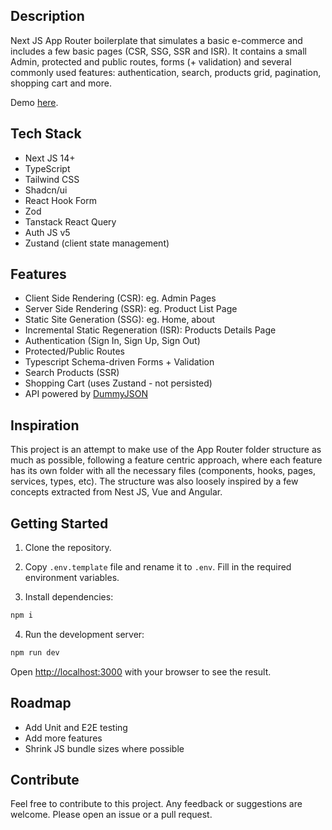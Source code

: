 ## Description

Next JS App Router boilerplate that simulates a basic e-commerce and includes a few basic pages (CSR, SSG, SSR and ISR). It contains a small Admin, protected and public routes, forms (+ validation) and several commonly used features: authentication, search, products grid, pagination, shopping cart and more.

Demo [here](https://next-js-14-boilerplate-tau.vercel.app/).

## Tech Stack

- Next JS 14+
- TypeScript
- Tailwind CSS
- Shadcn/ui
- React Hook Form
- Zod
- Tanstack React Query
- Auth JS v5
- Zustand (client state management)

## Features

- Client Side Rendering (CSR): eg. Admin Pages
- Server Side Rendering (SSR): eg. Product List Page
- Static Site Generation (SSG): eg. Home, about
- Incremental Static Regeneration (ISR): Products Details Page
- Authentication (Sign In, Sign Up, Sign Out)
- Protected/Public Routes
- Typescript Schema-driven Forms + Validation
- Search Products (SSR)
- Shopping Cart (uses Zustand - not persisted)
- API powered by [DummyJSON](https://dummyjson.com/)

## Inspiration

This project is an attempt to make use of the App Router folder structure as much as possible, following a feature centric approach, where each feature has its own folder with all the necessary files (components, hooks, pages, services, types, etc). The structure was also loosely inspired by a few concepts extracted from Nest JS, Vue and Angular.

## Getting Started

1. Clone the repository.

2. Copy `.env.template` file and rename it to `.env`. Fill in the required environment variables.

3. Install dependencies:

```bash
npm i
```

4. Run the development server:

```bash
npm run dev
```

Open [http://localhost:3000](http://localhost:3000) with your browser to see the result.

## Roadmap

- Add Unit and E2E testing
- Add more features
- Shrink JS bundle sizes where possible

## Contribute

Feel free to contribute to this project. Any feedback or suggestions are welcome. Please open an issue or a pull request.
